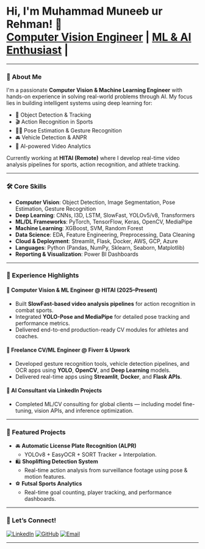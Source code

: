 <h1>Hi, I'm Muhammad Muneeb ur Rehman! 👋<br/>
<a href="https://www.linkedin.com/in/muneebqureshi313/">Computer Vision Engineer</a> | 
<a href="https://github.com/muneebqureshi313">ML & AI Enthusiast</a> | 
</h1>

---

### 🧠 About Me

I'm a passionate **Computer Vision & Machine Learning Engineer** with hands-on experience in solving real-world problems through AI. My focus lies in building intelligent systems using deep learning for:

- 🎯 Object Detection & Tracking
- 🎬 Action Recognition in Sports 
- 🧍‍♂️ Pose Estimation & Gesture Recognition
- 🚘 Vehicle Detection & ANPR
- 🧠 AI-powered Video Analytics

Currently working at **HITAI (Remote)** where I develop real-time video analysis pipelines for sports, action recognition, and athlete tracking.

---

### 🛠️ Core Skills

- **Computer Vision**: Object Detection, Image Segmentation, Pose Estimation, Gesture Recognition
- **Deep Learning**: CNNs, I3D, LSTM, SlowFast, YOLOv5/v8, Transformers
- **ML/DL Frameworks**: PyTorch, TensorFlow, Keras, OpenCV, MediaPipe
- **Machine Learning**: XGBoost, SVM, Random Forest
- **Data Science**: EDA, Feature Engineering, Preprocessing, Data Cleaning
- **Cloud & Deployment**: Streamlit, Flask, Docker, AWS, GCP, Azure
- **Languages**: Python (Pandas, NumPy, Sklearn, Seaborn, Matplotlib)
- **Reporting & Visualization**: Power BI Dashboards

---

### 💼 Experience Highlights

#### 🔹 Computer Vision & ML Engineer @ HITAI (2025–Present)
- Built **SlowFast-based video analysis pipelines** for action recognition in combat sports.
- Integrated **YOLO-Pose and MediaPipe** for detailed pose tracking and performance metrics.
- Delivered end-to-end production-ready CV modules for athletes and coaches.

#### 🔹 Freelance CV/ML Engineer @ Fiverr & Upwork
- Developed gesture recognition tools, vehicle detection pipelines, and OCR apps using **YOLO**, **OpenCV**, and **Deep Learning** models.
- Delivered real-time apps using **Streamlit**, **Docker**, and **Flask APIs**.

#### 🔹 AI Consultant via LinkedIn Projects
- Completed ML/CV consulting for global clients — including model fine-tuning, vision APIs, and inference optimization.

---

### 📂 Featured Projects

- 🚘 **Automatic License Plate Recognition (ALPR)**
  - YOLOv8 + EasyOCR + SORT Tracker + Interpolation.
- 🛍️ **Shoplifting Detection System**
  - Real-time action analysis from surveillance footage using pose & motion features.
- ⚽ **Futsal Sports Analytics**
  - Real-time goal counting, player tracking, and performance dashboards.



---

### 🤝 Let’s Connect!

[![LinkedIn](https://img.shields.io/badge/LinkedIn-blue?logo=linkedin&style=for-the-badge)](https://www.linkedin.com/in/muneebqureshi313/)
[![GitHub](https://img.shields.io/badge/GitHub-black?logo=github&style=for-the-badge)](https://github.com/muneebqureshi313)
[![Email](https://img.shields.io/badge/Email-grey?logo=gmail&style=for-the-badge)](mailto:muneebqureshi313@gmail.com)

---

<!--
**muneebqureshi313/muneebqureshi313** is a special GitHub README that appears on your profile.
-->

